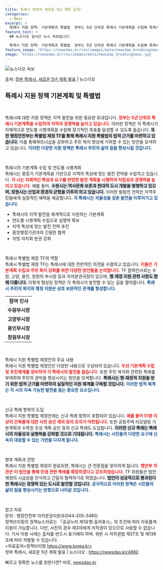 ```yaml
---
title: 특례시 정부의 새로운 5년 계획 공개!
categories:
  - News
excerpt: >
  특례시 지원 정책: 기본계획과 특별법  정부는 5년 단위로 특례시 기본계획을 수립해 특례시의 지역 발전을 체…
feature_text: >
  ## 뉴스다오 실시간 뉴스 속보입니다.

  특례시 지원 정책: 기본계획과 특별법  정부는 5년 단위로 특례시 기본계획을 수립해 특례시의 지역 발전을 체…
feature_image: 'https://newsdao.kr/res/images/meta/newsdao_breakingnews.jpg'
image: 'https://newsdao.kr/res/images/meta/newsdao_breakingnews.jpg'
---
```


![뉴스다오 속보](https://newsdao.kr/res/images/meta/newsdao_breakingnews.jpg)

<p>출처: <a href="https://newsdao.kr/4880" rel="dofollow">정부 특례시, 새로운 5년 계획 발표</a> | 뉴스다오</p>

<h2 data-ke-size="size26">특례시 지원 정책 기본계획 및 특별법</h2>

<p data-ke-size="size16">&nbsp;</p>  
특례시에 대한 지원 정책은 지역 발전을 위한 중요한 토대입니다. <b><span style="color: #ee2323;">정부는 5년 단위로 특례시 기본계획을 수립하여 지역의 경쟁력을 높이고 있습니다.</span></b> 이러한 정책은 각 특례시가 자체적으로 연도별 시행계획을 수립해 장기적인 목표를 달성할 수 있도록 돕습니다. <b><span style="background-color: #21538527;">또한 행정안전부는 특별법 제정 TF를 통해 특례시 지원 특별법의 법적 근거를 마련하고 있습니다.</span></b> 이를 통해파트너십을 강화하고 주민 복지 향상에 기여할 수 있는 방안을 모색하고 있습니다. <b><span style="color: #1a5490;">이러한 다양한 지원 정책은 특례시 주민의 삶의 질을 향상시킬 것입니다.</span></b> 

<p data-ke-size="size16">&nbsp;</p>

특례시의 기본계획 수립 및 연도별 시행계획  
특례시는 중장기 기본계획을 기반으로 지역의 특성에 맞는 발전 전략을 수립하고 있습니다. <b><span style="color: #ee2323;">각 시는 자체적인 특성과 요구를 반영한 발전 계획을 시행하여 자립성과 경쟁력을 높이고 있습니다.</span></b> 예를 들어, <b><span style="background-color: #21538527;">수원시는 역사문화 보존과 현대적 도시 개발을 병행하고 있으며, 창원시는 산업과 환경의 균형을 이루려 하고 있습니다.</span></b> 이러한 발람전 전략은 지역주민들에게 실질적인 혜택을 제공합니다. <b><span style="color: #1a5490;">각 특례시는 자율성을 갖춘 발전을 이루어가고 있습니다.</span></b>

<ul>
    <li>특례시의 지역 발전을 체계적으로 지원하는 기본계획</li>
    <li>연도별 시행계획 수립으로 실행력 확보</li>
    <li>지역 특성에 맞는 발전 전략 추진</li>
    <li>중앙행정기관과의 긴밀한 협력</li>
    <li>지방 자치와 분권 강화</li>
</ul>

<p data-ke-size="size16">&nbsp;</p>

특례시 특별법 제정 TF의 역할  
특례시 특별법 제정 TF는 특례시에 대한 전반적인 의견을 수렴하고 있습니다. <b><span style="color: #ee2323;">이들은 기본계획 수립과 주민 복지 강화를 위한 다양한 방안들을 논의합니다.</span></b> TF 참여인사로는 수원, 고양, 용인, 창원의 부시장 등과 자치분권국장이 있으며, <b><span style="background-color: #21538527;">행·재정 지원 관련 사항도 함께 다룹니다.</span></b> 이렇게 형성된 정책은 각 특례시가 발전할 수 있는 길을 열어줍니다. <b><span style="color: #1a5490;">특례시 주민의 복지와 행정 지원은 상호 보완적인 관계를 형성합니다.</span></b>

<table>
    <tr>
        <td style="text-align: center; height: 17px;"><b>참여 인사</b></td>
    </tr>
    <tr>
        <td style="text-align: center; height: 17px;"><b>수원부시장</b></td>
    </tr>
    <tr>
        <td style="text-align: center; height: 17px;"><b>고양부시장</b></td>
    </tr>
    <tr>
        <td style="text-align: center; height: 17px;"><b>용인부시장</b></td>
    </tr>
    <tr>
        <td style="text-align: center; height: 17px;"><b>창원부시장</b></td>
    </tr>
</table>

<p data-ke-size="size16">&nbsp;</p>

특례시 지원 특별법 제정안의 주요 내용  
특례시 지원 특별법 제정안은 다양한 내용으로 구성되어 있습니다. <b><span style="color: #ee2323;">우선 기본계획 수립 및 추진체계를 정비하여 각 특례시의 발전을 돕습니다.</span></b> 또한 주민 복지와 관련된 특례를 부여하여 주민의 권익을 향상시키는 방안을 모색합니다. <b><span style="background-color: #21538527;">특례시는 행·재정적 지원을 받기 위한 법적 근거를 마련하여 실질적인 지원 체계를 구축할 것입니다.</span></b> <b><span style="color: #1a5490;">이러한 법적 체계는 각 시의 지속 가능한 발전을 돕는 중요한 요소입니다.</span></b>

<p data-ke-size="size16">&nbsp;</p>

신규 특례 항목의 도입  
특례시 지원 특별법 제정안에는 신규 특례 항목이 포함되어 있습니다. <b><span style="color: #ee2323;">예를 들어 51층 이상의 건축물에 대한 사전 승인 제외 등의 조치가 마련됩니다.</span></b> 또한 공동주택 리모델링 기본계획과 수목원 조성 계획 승인 등의 신규 특례도 도입됩니다. <b><span style="background-color: #21538527;">이러한 신규 특례는 특례시의 자율성과 실행력을 강화할 것으로 기대됩니다.</span></b> <b><span style="color: #1a5490;">특례시는 시민들의 다양한 요구에 신속히 대응할 수 있는 기반을 다지게 됩니다.</span></b>

<p data-ke-size="size16">&nbsp;</p>

향후 계획과 전망  
특례시 지원 특별법 제정이 완료되면, 특례시는 큰 전환점을 맞이하게 됩니다. <b><span style="color: #ee2323;">행안부 차관은 이 법안을 통해 민생 관련 특례를 확장하겠다고 강조하였습니다.</span></b> TF 위원들은 법안 제정의 시급성을 인식하고 긴밀히 협력하기로 하였습니다. <b><span style="background-color: #21538527;">법안이 성공적으로 통과된다면 특례시는 경쟁력 있는 도시로 발전할 것입니다.</span></b> <b><span style="color: #1a5490;">궁극적으로 이러한 정책은 시민들의 삶의 질을 향상시키는 방향으로 나아갈 것입니다.</span></b>

<p data-ke-size="size16">&nbsp;</p>

참고 자료  
문의 : 행정안전부 자치분권지원과(044-205-3485)  
정책브리핑의 정책뉴스자료는 「공공누리 제1유형:출처표시」의 조건에 따라 자유롭게 이용이 가능합니다. 다만, 사진의 경우 제3자에게 저작권이 있으므로 사용할 수 없습니다. 기사 이용 시에는 출처를 반드시 표기해야 하며, 위반 시 저작권법 제37조 및 제138조에 따라 처벌될 수 있습니다.  
<자료출처=정책브리핑 https://www.korea.kr>  
정부 특례시, 새로운 5년 계획 발표 | 뉴스다오  : https://newsdao.kr/4880 

빠르고 정확한 뉴스를 원한다면? 바로, <a href="https://newsdao.kr" rel="dofollow">newsdao.kr</a>


